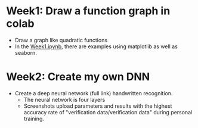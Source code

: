 # Week1: Draw a function graph in colab
- Draw a graph like quadratic functions
- In the [Week1.ipynb](https://github.com/tangYang7/GAI/blob/main/exercise/week1.ipynb), there are examples using matplotlib as well as seaborn.

# Week2: Create my own DNN
- Create a deep neural network (full link) handwritten recognition.
  - The neural network is four layers
  - Screenshots upload parameters and results with the highest accuracy rate of "verification data/verification data" during personal training.
